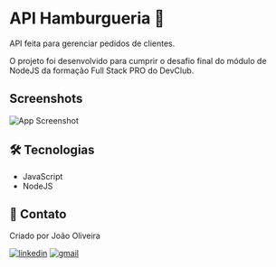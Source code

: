 # API Hamburgueria 🍔
API feita para gerenciar pedidos de clientes.

O projeto foi desenvolvido para cumprir o desafio final do módulo de NodeJS da formação Full Stack PRO do DevClub.

## Screenshots
![App Screenshot](https://via.placeholder.com/468x300?text=App+Screenshot+Here)

## 🛠️ Tecnologias
- JavaScript
- NodeJS

## 💙 Contato
Criado por João Oliveira

[![linkedin](https://img.shields.io/badge/linkedin-0A66C2?style=for-the-badge&logo=linkedin&logoColor=white)](https://www.linkedin.com/in/joao-oliveira-preto-batista/)
[![gmail](https://img.shields.io/badge/Gmail-D14836?style=for-the-badge&logo=gmail&logoColor=white)](mailto:joaoliveira.batista1@gmail.com)